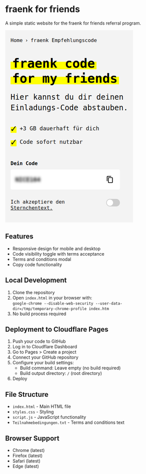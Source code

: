 # fraenk for friends

A simple static website for the fraenk for friends referral program.

![](main_view.png)

## Features

- Responsive design for mobile and desktop
- Code visibility toggle with terms acceptance
- Terms and conditions modal
- Copy code functionality

## Local Development

1. Clone the repository
2. Open `index.html` in your browser with: \
`google-chrome --disable-web-security --user-data-dir=/tmp/temporary-chrome-profile index.htm`
3. No build process required

## Deployment to Cloudflare Pages

1. Push your code to GitHub
2. Log in to Cloudflare Dashboard
3. Go to Pages > Create a project
4. Connect your GitHub repository
5. Configure your build settings:
   - Build command: Leave empty (no build required)
   - Build output directory: `/` (root directory)
6. Deploy

## File Structure

- `index.html` - Main HTML file
- `styles.css` - Styling
- `script.js` - JavaScript functionality
- `Teilnahmebedingungen.txt` - Terms and conditions text

## Browser Support

- Chrome (latest)
- Firefox (latest)
- Safari (latest)
- Edge (latest) 